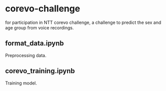 # corevo-challenge
for participation in NTT corevo challenge, a challenge to predict the sex and age group from voice recordings.

## format_data.ipynb
Preprocessing data.

## corevo_training.ipynb
Training model.
